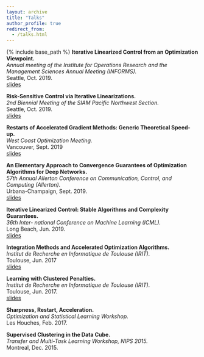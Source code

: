 ```yaml
---
layout: archive
title: "Talks"
author_profile: true
redirect_from:
  - /talks.html
---
```


{% include base_path %}
**Iterative Linearized Control from an Optimization Viewpoint.**    
*Annual meeting of the Institute for Operations Research and the Management Sciences Annual Meeting (INFORMS).*  
Seattle, Oct. 2019.  
[slides](/files/informs.pdf)

**Risk-Sensitive Control via Iterative Linearizations.**  
*2nd Biennial Meeting of the SIAM
Pacific Northwest Section.*  
Seattle, Oct. 2019.  
[slides](/files/siam_pnw.pdf)

**Restarts of Accelerated Gradient Methods: Generic Theoretical Speed-up.**  
*West Coast Optimization Meeting.*  
Vancouver, Sept. 2019  
[slides](/files/wcom.pdf)

**An Elementary Approach to Convergence Guarantees of Optimization Algorithms for
Deep Networks.**  
*57th Annual Allerton Conference on Communication, Control, and
Computing (Allerton).*  
Urbana-Champaign, Sept. 2019.   
[slides](/files/allerton.pdf)

**Iterative Linearized Control: Stable Algorithms and Complexity Guarantees.**  
*36th Inter-
national Conference on Machine Learning (ICML).*  
Long Beach, Jun. 2019.  
[slides](/files/icml.pdf)

**Integration Methods and Accelerated Optimization Algorithms.**  
*Institut de Recherche en
Informatique de Toulouse (IRIT).*  
Toulouse, Jun. 2017  
[slides](/files/irit_integration.pdf)

**Learning with Clustered Penalties.**  
*Institut de Recherche en
Informatique de Toulouse (IRIT).*  
Toulouse, Jun.  2017.  
[slides](/files/irit_clustered_learning.pdf)

**Sharpness, Restart, Acceleration.**  
*Optimization and Statistical Learning Workshop.*  
Les Houches, Feb. 2017.  

**Supervised Clustering in the Data Cube.**  
*Transfer and Multi-Task Learning Workshop, NIPS 2015.*  
Montreal, Dec. 2015.  
